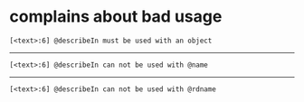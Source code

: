 # complains about bad usage

    [<text>:6] @describeIn must be used with an object

---

    [<text>:6] @describeIn can not be used with @name

---

    [<text>:6] @describeIn can not be used with @rdname

